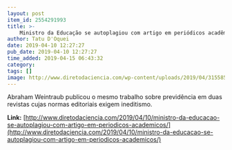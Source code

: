 ```yaml
---
layout: post
item_id: 2554291993
title: >-
    Ministro da Educação se autoplagiou com artigo em periódicos acadêmicos
author: Tatu D'Oquei
date: 2019-04-10 12:27:27
pub_date: 2019-04-10 12:27:27
time_added: 2019-04-15 06:43:32
category: 
tags: []
image: http://www.diretodaciencia.com/wp-content/uploads/2019/04/31558504527_984a3551cc_o.jpg
---
```


Abraham Weintraub publicou o mesmo trabalho sobre previdência em duas revistas cujas normas editoriais exigem ineditismo.

**Link:** [http://www.diretodaciencia.com/2019/04/10/ministro-da-educacao-se-autoplagiou-com-artigo-em-periodicos-academicos/](http://www.diretodaciencia.com/2019/04/10/ministro-da-educacao-se-autoplagiou-com-artigo-em-periodicos-academicos/)

